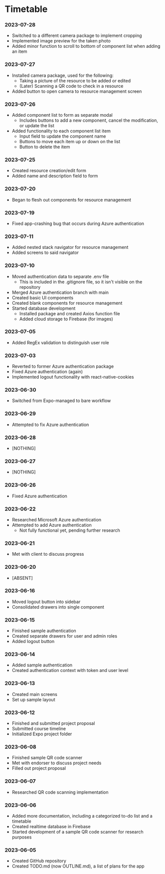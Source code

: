 # Timetable
### 2023-07-28
- Switched to a different camera package to implement cropping
- Implemented image preview for the taken photo
- Added minor function to scroll to bottom of component list when adding an item

### 2023-07-27
- Installed camera package, used for the following:
  - Taking a picture of the resource to be added or edited
  - (Later) Scanning a QR code to check in a resource
- Added button to open camera to resource management screen

### 2023-07-26
- Added component list to form as separate modal
  - Includes buttons to add a new component, cancel the modification, or update the list
- Added functionality to each component list item
  - Input field to update the component name
  - Buttons to move each item up or down on the list
  - Button to delete the item

### 2023-07-25
- Created resource creation/edit form
- Added name and description field to form

### 2023-07-20
- Began to flesh out components for resource management

### 2023-07-19
- Fixed app-crashing bug that occurs during Azure authentication

### 2023-07-11
- Added nested stack navigator for resource management
- Added screens to said navigator

### 2023-07-10
- Moved authentication data to separate .env file
  - This is included in the .gitignore file, so it isn't visible on the repository
- Merged Azure authentication branch with main
- Created basic UI components
- Created blank components for resource management
- Started database development
  - Installed package and created Axios function file
  - Added cloud storage to Firebase (for images)

### 2023-07-05
- Added RegEx validation to distinguish user role

### 2023-07-03
- Reverted to former Azure authentication package
- Fixed Azure authentication (again)
- Implemented logout functionality with react-native-cookies

### 2023-06-30
- Switched from Expo-managed to bare workflow

### 2023-06-29
- Attempted to fix Azure authentication

### 2023-06-28
- [NOTHING]

### 2023-06-27
- [NOTHING]

### 2023-06-26
- Fixed Azure authentication

### 2023-06-22
- Researched Microsoft Azure authentication
- Attempted to add Azure authentication
  - Not fully functional yet, pending further research

### 2023-06-21
- Met with client to discuss progress

### 2023-06-20
- [ABSENT]

### 2023-06-16
- Moved logout button into sidebar
- Consolidated drawers into single component

### 2023-06-15
- Finished sample authentication
- Created separate drawers for user and admin roles
- Added logout button

### 2023-06-14
- Added sample authentication
- Created authentication context with token and user level

### 2023-06-13
- Created main screens
- Set up sample layout

### 2023-06-12
- Finished and submitted project proposal
- Submitted course timeline
- Initialized Expo project folder

### 2023-06-08
- Finished sample QR code scanner
- Met with endorser to discuss project needs
- Filled out project proposal

### 2023-06-07
- Researched QR code scanning implementation

### 2023-06-06
- Added more documentation, including a categorized to-do list and a timetable
- Created realtime database in Firebase
- Started development of a sample QR code scanner for research purposes

### 2023-06-05
- Created GitHub repository
- Created TODO.md (now OUTLINE.md), a list of plans for the app